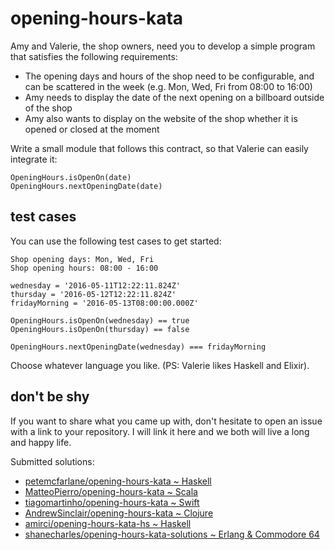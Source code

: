 # opening-hours-kata

Amy and Valerie, the shop owners, need you to develop a simple program that satisfies the following requirements:


- The opening days and hours of the shop need to be configurable, and can be scattered in the week (e.g. Mon, Wed, Fri from 08:00 to 16:00)
- Amy needs to display the date of the next opening on a billboard outside of the shop
- Amy also wants to display on the website of the shop whether it is opened or closed at the moment

Write a small module that follows this contract, so that Valerie can easily integrate it:

```
OpeningHours.isOpenOn(date)
OpeningHours.nextOpeningDate(date)
```


## test cases

You can use the following test cases to get started:

```
Shop opening days: Mon, Wed, Fri
Shop opening hours: 08:00 - 16:00

wednesday = '2016-05-11T12:22:11.824Z'
thursday = '2016-05-12T12:22:11.824Z'
fridayMorning = '2016-05-13T08:00:00.000Z'

OpeningHours.isOpenOn(wednesday) == true
OpeningHours.isOpenOn(thursday) == false

OpeningHours.nextOpeningDate(wednesday) === fridayMorning
```


Choose whatever language you like. (PS: Valerie likes Haskell and Elixir).


## don't be shy

If you want to share what you came up with, don't hesitate to open an issue with a link to your repository.
I will link it here and we both will live a long and happy life.

Submitted solutions:

- [petemcfarlane/opening-hours-kata ~ Haskell](https://github.com/petemcfarlane/opening-hours-kata)
- [MatteoPierro/opening-hours-kata ~ Scala](https://github.com/MatteoPierro/opening-hours-kata)
- [tiagomartinho/opening-hours-kata ~ Swift](https://github.com/tiagomartinho/opening-hours-kata)
- [AndrewSinclair/opening-hours-kata ~ Clojure](https://github.com/AndrewSinclair/opening-hours-kata)
- [amirci/opening-hours-kata-hs ~ Haskell](https://github.com/amirci/opening-hours-kata-hs)
- [shanecharles/opening-hours-kata-solutions ~ Erlang & Commodore 64](https://github.com/shanecharles/opening-hours-kata-solutions/)
